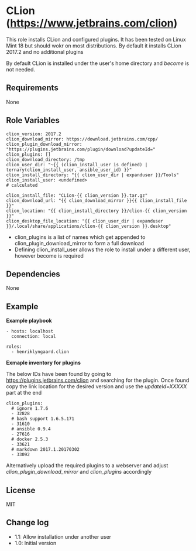CLion (https://www.jetbrains.com/clion)
=========

This role installs CLion and configured plugins. It has been tested on Linux Mint 18 but should wokr on most 
distributions. By default it installs CLion 2017.2 and no additional plugins

By default CLion is installed under the user's home directory and _become_ is not needed.


Requirements
------------

None


Role Variables
--------------

    clion_version: 2017.2
    clion_download_mirror: https://download.jetbrains.com/cpp/
    clion_plugin_download_mirror: "https://plugins.jetbrains.com/plugin/download?updateId="
    clion_plugins: []
    clion_download_directory: /tmp
    clion_user_dir: "~{{ (clion_install_user is defined) | ternary(clion_install_user, ansible_user_id) }}"
    clion_install_directory: "{{ clion_user_dir | expanduser }}/Tools"
    clion_install_user: <undefined>
    # calculated

    clion_install_file: "CLion-{{ clion_version }}.tar.gz"
    clion_download_url: "{{ clion_download_mirror }}{{ clion_install_file }}"
    clion_location: "{{ clion_install_directory }}/clion-{{ clion_version }}"
    clion_desktop_file_location: "{{ clion_user_dir | expanduser }}/.local/share/applications/clion-{{ clion_version }}.desktop"


* clion_plugins is a list of names which get appended to clion_plugin_download_mirror to form a full download
* Defining clion_install_user allows the role to install under a different user, however become is required  


Dependencies
------------

None

Example 
-------

__Example playbook__


    - hosts: localhost
      connection: local
    
    roles:
      - henriklyngaard.clion
      
__Exmaple inventory for plugins__

The below IDs have been found by going to https://plugins.jetbrains.com/clion and searching for the plugin. 
Once found copy the link location for the desired version and use the _updateId=XXXXX_ part at the end        
      
    clion_plugins:
      # ignore 1.7.6
      - 32828
      # bash support 1.6.5.171
      - 31610
      # ansible 0.9.4
      - 27616
      # docker 2.5.3
      - 33621
      # markdown 2017.1.20170302
      - 33092      
      
 Alternatively upload the required plugins to a webserver and adjust _clion_plugin_download_mirror_ and 
 _clion_plugins_ accordingly
      
      
License
-------

MIT

Change log
----------

* 1.1: Allow installation under another user
* 1.0: Initial version
